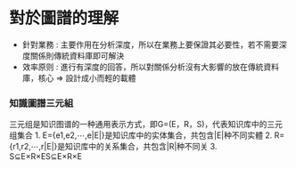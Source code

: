 # 對於圖譜的理解
- 針對業務 : 主要作用在分析深度，所以在業務上要保證其必要性，若不需要深度關係則傳統資料庫即可解決
- 效率原则 : 進行有深度的回答，所以對關係分析沒有大影響的放在傳統資料庫，核心 => 設計成小而輕的載體

### 知識圖譜三元組
三元组是知识图谱的一种通用表示方式，即G=(E，R，S)，代表知识库中的三元组集合
    1. E={e1,e2,⋯,e|E|}是知识库中的实体集合，共包含|E|种不同实體
    2. R={r1,r2,⋯,r|E|}是知识库中的关系集合，共包含|R|种不同关
    3. S⊆E×R×ES⊆E×R×E